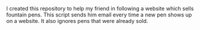 I created this repository to help my friend in following a website which sells fountain pens.
This script sends him email every time a new pen shows up on a website. It also ignores pens that were already sold.